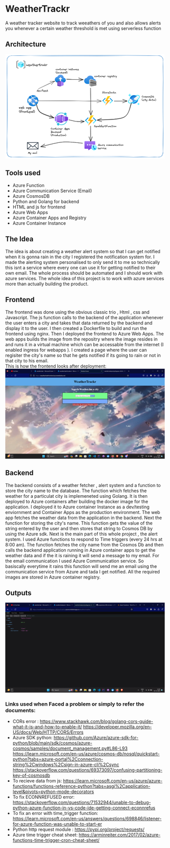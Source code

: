 # WeatherTrackr
A weather tracker website to track weeathers of you and also allows alerts you whenever a certain weather threshold is met using serverless function

## Architecture
<img src="https://github.com/rghdrizzle/WeatherTrackr/blob/main/arch.png">

## Tools used
- Azure Function
- Azure Communication Service (Email)
- Azure CosmosDB
- Python and Golang for backend
- HTML and js for frontend
- Azure Web Apps
- Azure Container Apps and Registry
- Azure Container Instance

## The Idea
The idea is about creating a weather alert system so that I can get notified when it is gonna rain in the city I registered the notification system for. I made the alerting system personalised to only send it to me so technically this isnt a service where every one can use it for getting notified to their own email. The whole process should be automated and I should work with azure services. The whole idea of this project is to work with azure services more than actually building the product.

## Frontend
The frontend was done using the obvious classic trio , Html , css and Javascript. The js function calls to the backend of the application whenever the user enters a city and takes that data returned by the backend and display it to the user. I then created a Dockerfile to build and run the frontend using nginx. Then I deployed the frontend to Azure Web Apps. The web apps builds the image from the repositry where the image resides in and runs it in a virtual machine which can be accessable from the internet (I enabled ingress for webapps ). I created a page where the user can regisiter the city's name so that he gets notified if its going to rain or not in that city to his email. <br>
This is how the frontend looks after deployment:
<img src="https://github.com/rghdrizzle/WeatherTrackr/blob/main/Screenshot%20(201).png">

## Backend
The backend consists of a weather fetcher , alert system and a function to store the city name to the database. The function which fetches the weather for a particulat city is implemeneted using Golang. It is then deployed to Azure containers after building the docker image for the application. I deployed it to Azure container Instance as a dev/testing enviornment and Container Apps as the production environment. The web app fetches the weather data from the application in the backend. Next the function for storing the city's name. This function gets the value of the string entered by the user and then stores that string to Cosmos DB by using the Azure sdk. Next is the main part of this whole project , the alert system. I used Azure functions to respond to Time triggers (every 24 hrs at 8:00 am). The function fetches the city name from the Cosmos Db and then calls the backend application running in Azure container apps to get the weather data and if the it is raining it will send a message to my email. For the email communication I used Azure Communication service. So basiscally everytime it rains this function will send me an email using the communication service from Azure and tada I get notified. All the required images are stored in Azure container registry.

## Outputs
<img src="https://github.com/rghdrizzle/WeatherTrackr/blob/main/Screenshot%20(198).png">


### Links used when Faced a problem or simply to refer the documents:
- CORs error : https://www.stackhawk.com/blog/golang-cors-guide-what-it-is-and-how-to-enable-it/ https://developer.mozilla.org/en-US/docs/Web/HTTP/CORS/Errors
- Azure SDK python: https://github.com/Azure/azure-sdk-for-python/blob/main/sdk/cosmos/azure-cosmos/samples/document_management.py#L86-L93
  https://learn.microsoft.com/en-us/azure/cosmos-db/nosql/quickstart-python?tabs=azure-portal%2Cconnection-string%2Cwindows%2Csign-in-azure-cli%2Csync
  https://stackoverflow.com/questions/69373097/confusing-partitioning-key-of-cosmosdb
- To recieve data from js: https://learn.microsoft.com/en-us/azure/azure-functions/functions-reference-python?tabs=asgi%2Capplication-level&pivots=python-mode-decorators
- To fix ECONNREFUSED error: https://stackoverflow.com/questions/71532944/unable-to-debug-python-azure-function-in-vs-code-ide-getting-connect-econnrefus
- To fix an error with time_trigger function: https://learn.microsoft.com/en-us/answers/questions/698846/listener-for-azure-function-was-unable-to-start-er
- Python http request module : https://pypi.org/project/requests/
- Azure time trigger cheat sheet: https://arminreiter.com/2017/02/azure-functions-time-trigger-cron-cheat-sheet/
